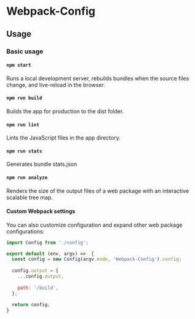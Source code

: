 # Webpack-Config

## Usage

### Basic usage

#### `npm start`
Runs a local development server, rebuilds bundles when the source files change, and live-reload in the browser.

#### `npm run build`
Builds the app for production to the dist folder.

#### `npm run lint`
Lints the JavaScript files in the app directory.

#### `npm run stats`
Generates bundle stats.json

#### `npm run analyze`
Renders the size of the output files of a web package with an interactive scalable tree map.

#### Custom Webpack settings
You can also customize configuration and expand other web package configurations:

```js
import Config from './config';

export default (env, argv) =>  {
  const config = new Config(argv.mode, 'Webpack-Config').config;
  
  config.output = {
    ...config.output,
    
    path: '/build',
  };
  
  return config;
}
```
